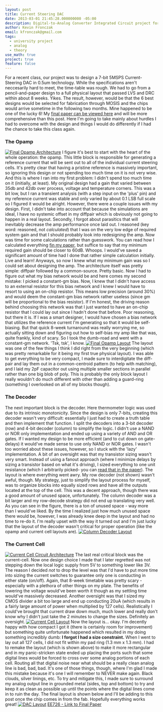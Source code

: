```yaml
---
layout: post
title: Current Steering DAC
date: 2013-03-01 21:45:28.000000000 -05:00
description: Digital-to-Analog Converter Integrated Circuit project for a graduate university class
author: Kevin Fronczak
email: kfronczak@gmail.com
tags:
  - university project
  - analog
  - theory
use_math: true
project: true
feature: false
---
```


For a recent class, our project was to design a 7-bit 5MSPS Current-Steering DAC in 0.5um technology. While the specifications aren't neccesarily hard to meet, the time-table was rough. We had to go from a pencil-and-paper design to a full physical layout that passed LVS and DRC within about 8 weeks. Yikes. The result, however, would be that the 6 best designs would be selected for fabrication through MOSIS and the chips would arrive sometime in the following two months. Mine happened to be one of the lucky 6!
My <a href="{{ site.baseurl }}{{ site.doc_path }}/EE726/Fronczak_Mixed_Signal_IEEE_Paper.pdf" target="_blank">final paper can be viewed here</a> and will be more comprehensive than this post. Here I'm going to take mainly about hurdles I had to overcome with the design and things I would do differently if I had the chance to take this class again.
<h3><strong>The Opamp</strong></h3>
<a href="{{ site.baseurl }}{{ site.image_path }}/circuit_opamp.png" target="_blank"><img src="{{ site.baseurl }}{{ site.image_path }}/circuit_opamp.png" alt="Final Opamp Architecture" /></a>
I figure it's best to start with the heart of the whole operation: the opamp.  This little block is responsible for generating a reference current that will be sent out to all of the individual current steering cells.  It's pretty clear that having a pristine reference is massively important, so ignoring this design or not spending too much time on it is not very wise.  And this is where I ran into my first problem: I didn't spend too much time on it (initially, at least).  My original design had a gain that varied between 35db and 42db over process, voltage and temperature corners.  This was a bit low, but I ran a transient analysis (with a step input on the 'plus' pin) and my reference current was stable and only varied by about 0.1 LSB full scale so I figured it would be alright.  However, there were a couple issues with my design.  First, I didn't take into account that because the simulations are ideal, I have no systemic offset in my diffpair which is obviously not going to happen in a real layout.  Secondly, I forgot about parasitics that will inevitably decrease the amp performance once laid out.  I reasoned (key word: reasoned, not <em>calculated</em>) that I was on the very low edge of required system gain and that I should probably look into redesigning the amp.
Now was time for some calculations rather than guesswork.  You can read how I calculated everything <a href="{{ site.baseurl }}{{ site.doc_path }}/EE726/Fronczak_Mixed_Signal_IEEE_Paper.pdf" target="_blank">fin my paper</a>, but suffice to say that my minimum required gain should be closer to 60dB.  Whoops.  I would've saved a significant amount of time had I done that rather simple calculation initially.  Live and learn!  Anyways, so now I knew what my minimum gain was so I could set about designing the amp.  The architecture itself was pretty simple: diffpair followed by a common-source.  Pretty basic.  Now I had to figure out what my bias network would be and here comes my second mistake: I picked a constant-gm bias.  Now, I knew that I didn't have access to an external resistor for this bias network and I knew I would have to resort to using an on-chip resistor.  This means low precision (around 30%) and would deem the constant-gm bias network rather useless (since gm will be proportional to the bias resistor).  If I'm honest, the driving reason behind choosing this network was that I just wanted to have an on-chip resistor that I could lay out since I hadn't done that before.  Poor reasoning, but there it is.  If I was a smart designer, I would have chosen a bias network that utilizes the reference current I'm generating so that it would be self-biasing.  But that quick 8-week turnaround was really worrying me, so actually sitting down and figuring out how to self-bias my amp like that was, quite frankly, kind of scary.  So I took the dumb-road and went with a constant-gm network.  'Tsk, tsk', I know.
<a href="{{ site.baseurl }}{{ site.image_path }}/Layout_Opamp.PNG" target="_blank"><img src="{{ site.baseurl }}{{ site.image_path }}/Layout_Opamp.PNG" alt="Final Opamp Layout" /></a>
The layout was one of the few things I think I did right from the very beginning (which was pretty remarkable for it being my first true physical layout).  I was able to get everything to be very compact, I made sure to interdigitate the diff-pair and lay them out in a common-centroid pattern (to help with matching), and I laid my 2pF capacitor out using multiple smaller sections in parallel rather than one big blob of poly.  This is probably the only block layout I really wouldn't do much different with other than adding a guard-ring (something I overlooked on all of my blocks though).
<h3><strong>The Decoder</strong></h3>
The next important block is the decoder. Here thermometer logic was used due to its intrinsic monotonicity.  Since the design is only 7-bits, creating this decoder wasn't very difficult: essentially I just had to create a truth table and then implement that function.  I split the decoders into a 3-bit decoder (row) and 4-bit decoder (column) to simplify the logic.  I didn't use a NAND or NOR only implementation and ended up using a variety of AND and OR gates.  If I wanted my design to be more efficient (and to cut down on gate-delays) it would've made sense to use only NAND or NOR gates.  I wasn't too worried about these issues, however, so I stuck with the 'lazy' implementation.  A bit of an oversight was that my transistor sizing wasn't very smart.  Instead of using a fanout approach (where I minimize delays by sizing a transistor based on what it's driving), I sized everything to one unit resistance (which I arbitrarily picked- you can <a href="{{ site.baseurl }}{{ site.doc_path }}/EE726/Fronczak_Mixed_Signal_IEEE_Paper.pdf" target="_blank">read that in the paper</a>).
The layout is where everything went awry.  My row decoder (not shown) wasn't awful, though.  My strategy, just to simplify the layout process for myself, was to organize blocks into equally sized rows and have all the outputs located at the top of the cell.  This was a decent approach, though there was a good amount of unused space, unfortunately.  The column decoder was a bit larger and my row-decode strategy did not end up translating very well.  As you can see in the figure, there is a ton of unused space - way more than I would've liked.  By the time I realized just how much unused space there would be, however, I was already knee deep in the layout and had no time to re-do it.  I'm really upset with the way it turned out and I'm just lucky that the layout of the decoder wasn't critical for proper operation (like the opamp and current cell layouts are).
<a href="{{ site.baseurl }}{{ site.image_path }}/Layout_Column_Decode.PNG" target="_blank"><img src="{{ site.baseurl }}{{ site.image_path }}/Layout_Column_Decode.PNG" alt="Column Decoder Layout" /></a>
<h3><strong>The Current Cell</strong></h3>
<a href="{{ site.baseurl }}{{ site.image_path }}/circuit_current_cell.png" target="_blank"><img src="{{ site.baseurl }}{{ site.image_path }}/circuit_current_cell.png" alt="Current Cell Circuit Architecture" /></a>
The last real critical block was the current-cell.  Now one design choice I made that I later regretted was not stepping down the local logic supply from 5V to something lower like 3V.  The reason I decided <em>not</em> to drop the level was that I'd have to put more time into sizing the current switches to guarantee only one is conducting in either state (on/off).  Again, that 8-week timetable was pretty scary - especially with a plethora of other things on my plate.  The benefits of lowering the voltage would've been worth it though as my settling time would've massively decreased.  Another oversight was that I sized my CMOS divider a bit too large and end up conducting 20uA (which results in a fairly large amount of power when multiplied by 127 cells).  Realistically I could've brought that current draw down much, much lower and really don't know why I didn't just take the 2 minutes to change the sizes.  Definitely an oversight.
<a href="{{ site.baseurl }}{{ site.image_path }}/Layout_Current_Cell.png" target="_blank"><img src="{{ site.baseurl }}{{ site.image_path }}/Layout_Current_Cell.png" alt="Current Cell Layout" /></a>
Now the layout is... okay.  I'm decently happy with how compact I got it (there is certainly room for improvement) but something quite unfortunate happened which resulted in my doing something incredibly dumb: <strong>I forgot I had a size constraint.</strong>  When I went to lay out all 127 cells, I did not fit within my pad ring (1.3 mm x 1.3 mm).  I had to remake the layout (which is shown above) to make it more rectangular and in my panic-stricken state ended up placing the ports such that some digital lines would be forced to cross over some analog portions of each cell.  Routing all that digital noise near what should be a really clean analog line is bad, bad, bad.  It's one of those things, though, where I'm glad I made this mistake because it's one I will remember to NEVER make again.  Black clouds, silver linings, etc.  To try and mitigate this, I made sure to surround my analog output line in grounded metal (sides, top and bottom) to try and keep it as clean as possible up until the points where the digital lines come in to ruin the day.
The final layout is shown below and I'll be adding to this post once the chip comes in from the fab.  Hopefully everything works great!
<a href="{{ site.baseurl }}{{ site.image_path }}/Layout_DAC.PNG" target="_blank"><img src="{{ site.baseurl }}{{ site.image_path }}/Layout_DAC.PNG" alt="DAC Layout" /></a>
<a href="{{ site.baseurl }}{{ site.doc_path }}/Fronczak_Mixed_Signal_IEEE_Paper.pdf" target="_blank">EE726 - Link to Final Paper</a>
